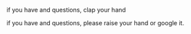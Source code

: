 
if you have and questions, clap your hand

if you have and questions, please raise your hand or google it.

